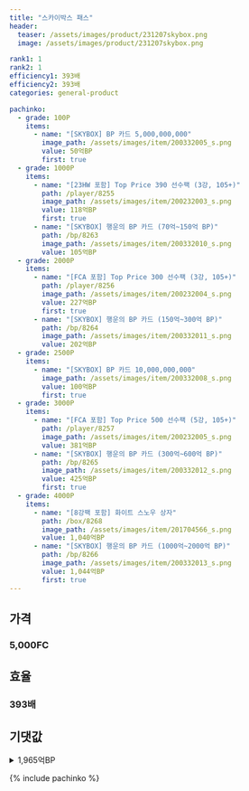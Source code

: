 ```yaml
---
title: "스카이박스 패스"
header:
  teaser: /assets/images/product/231207skybox.png
  image: /assets/images/product/231207skybox.png

rank1: 1
rank2: 1
efficiency1: 393배
efficiency2: 393배
categories: general-product

pachinko:
  - grade: 100P
    items:
      - name: "[SKYBOX] BP 카드 5,000,000,000"
        image_path: /assets/images/item/200332005_s.png
        value: 50억BP
        first: true
  - grade: 1000P
    items:
      - name: "[23HW 포함] Top Price 390 선수팩 (3강, 105+)"
        path: /player/8255
        image_path: /assets/images/item/200232003_s.png
        value: 118억BP
        first: true
      - name: "[SKYBOX] 행운의 BP 카드 (70억~150억 BP)"
        path: /bp/8263
        image_path: /assets/images/item/200332010_s.png
        value: 105억BP
  - grade: 2000P
    items:
      - name: "[FCA 포함] Top Price 300 선수팩 (3강, 105+)"
        path: /player/8256
        image_path: /assets/images/item/200232004_s.png
        value: 227억BP
        first: true
      - name: "[SKYBOX] 행운의 BP 카드 (150억~300억 BP)"
        path: /bp/8264
        image_path: /assets/images/item/200332011_s.png
        value: 202억BP
  - grade: 2500P
    items:
      - name: "[SKYBOX] BP 카드 10,000,000,000"
        image_path: /assets/images/item/200332008_s.png
        value: 100억BP
        first: true
  - grade: 3000P
    items:
      - name: "[FCA 포함] Top Price 500 선수팩 (5강, 105+)"
        path: /player/8257
        image_path: /assets/images/item/200232005_s.png
        value: 381억BP
      - name: "[SKYBOX] 행운의 BP 카드 (300억~600억 BP)"
        path: /bp/8265
        image_path: /assets/images/item/200332012_s.png
        value: 425억BP
        first: true
  - grade: 4000P
    items:
      - name: "[8강팩 포함] 화이트 스노우 상자"
        path: /box/8268
        image_path: /assets/images/item/201704566_s.png
        value: 1,040억BP
      - name: "[SKYBOX] 행운의 BP 카드 (1000억~2000억 BP)"
        path: /bp/8266
        image_path: /assets/images/item/200332013_s.png
        value: 1,044억BP
        first: true
---
```



## 가격
### 5,000FC
## 효율
### 393배
## 기댓값
<details>
<summary>1,965억BP</summary>
<div markdown="1">
- 선수팩 376억BP
  - 수수료 쿠폰 40% 적용 시 361억BP
  - 수수료 쿠폰 30% 적용 시 345억BP
  - 수수료 쿠폰 20% 적용 시 330억BP
- BP 카드 1,619억BP

</div>
</details>

{% include pachinko %}